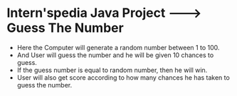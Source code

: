 # Intern'spedia Java Project  --->  Guess The Number

- Here the Computer will generate a random number between 1 to 100.
- And User will guess the number and he will be given 10 chances to guess.
- If the guess number is equal to random number, then he will win.
- User will also get score according to how many chances he has taken to guess the number.

